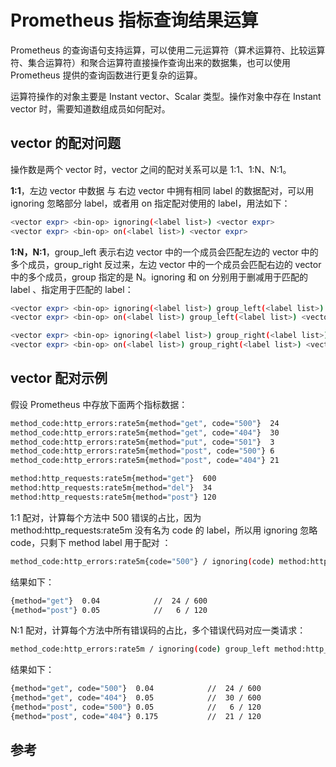 <!-- toc -->
# Prometheus 指标查询结果运算

Prometheus 的查询语句支持运算，可以使用二元运算符（算术运算符、比较运算符、集合运算符）和聚合运算符直接操作查询出来的数据集，也可以使用 Prometheus 提供的查询函数进行更复杂的运算。

运算符操作的对象主要是 Instant vector、Scalar 类型。操作对象中存在 Instant vector 时，需要知道数组成员如何配对。

## vector 的配对问题

操作数是两个 vector 时，vector 之间的配对关系可以是 1:1、1:N、N:1。

**1:1**，左边 vector 中数据 与 右边 vector 中拥有相同 label 的数据配对，可以用 ignoring 忽略部分 label，或者用 on 指定配对使用的 label，用法如下：

```sh
<vector expr> <bin-op> ignoring(<label list>) <vector expr>
<vector expr> <bin-op> on(<label list>) <vector expr>
```

**1:N，N:1**，group_left 表示右边 vector 中的一个成员会匹配左边的 vector 中的多个成员，group_right 反过来，左边 vector 中的一个成员会匹配右边的 vector 中的多个成员，group 指定的是 N。ignoring 和 on 分别用于删减用于匹配的 label 、指定用于匹配的 label：

```sh
<vector expr> <bin-op> ignoring(<label list>) group_left(<label list>) <vector expr>
<vector expr> <bin-op> on(<label list>) group_left(<label list>) <vector expr>

<vector expr> <bin-op> ignoring(<label list>) group_right(<label list>) <vector expr>
<vector expr> <bin-op> on(<label list>) group_right(<label list>) <vector expr>
```

## vector 配对示例

假设 Prometheus 中存放下面两个指标数据：

```sh
method_code:http_errors:rate5m{method="get", code="500"}  24
method_code:http_errors:rate5m{method="get", code="404"}  30
method_code:http_errors:rate5m{method="put", code="501"}  3
method_code:http_errors:rate5m{method="post", code="500"} 6
method_code:http_errors:rate5m{method="post", code="404"} 21

method:http_requests:rate5m{method="get"}  600
method:http_requests:rate5m{method="del"}  34
method:http_requests:rate5m{method="post"} 120
```

1:1 配对，计算每个方法中 500 错误的占比，因为 method:http_requests:rate5m 没有名为 code 的 label，所以用 ignoring 忽略 code，只剩下 method label 用于配对 ：

```sh
method_code:http_errors:rate5m{code="500"} / ignoring(code) method:http_requests:rate5m
```

结果如下：

```sh
{method="get"}  0.04            //  24 / 600
{method="post"} 0.05            //   6 / 120
```

N:1 配对，计算每个方法中所有错误码的占比，多个错误代码对应一类请求：

```sh
method_code:http_errors:rate5m / ignoring(code) group_left method:http_requests:rate5m
```

结果如下：

```sh
{method="get", code="500"}  0.04            //  24 / 600
{method="get", code="404"}  0.05            //  30 / 600
{method="post", code="500"} 0.05            //   6 / 120
{method="post", code="404"} 0.175           //  21 / 120
```

## 参考

